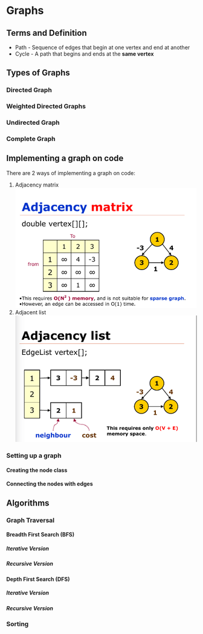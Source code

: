 # Graphs

## Terms and Definition
* Path - Sequence of edges that begin at one vertex and end at another
* Cycle - A path that begins and ends at the **same vertex**

## Types of Graphs
### Directed Graph

### Weighted Directed Graphs

### Undirected Graph

### Complete Graph

## Implementing a graph on code
There are 2 ways of implementing a graph on code:
1. Adjacency matrix
![AdjMatrix](img/AdjacencyMatrix.png)
1. Adjacent list
![AdjList](img/AdjList.png)
### Setting up a graph
#### Creating the node class
#### Connecting the nodes with edges

## Algorithms

### Graph Traversal

#### Breadth First Search (BFS)
##### Iterative Version
##### Recursive Version

#### Depth First Search (DFS)
##### Iterative Version
##### Recursive Version

### Sorting
